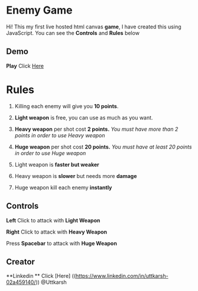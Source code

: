 ﻿# Enemy Game

Hi! This my first live hosted html canvas **game**, I have created this using  JavaScript. 
You can see the **Controls** and **Rules** below


## Demo 


**Play** Click [Here](https://uttkarsh22.github.io/Enemygame.github.io/)



# Rules

 1. Killing each enemy will give you **10 points**.
 2. **Light weapon** is free, you can use as much as you want.
 3. **Heavy weapon** per shot cost **2 points.** *You must have more than 2 points in order to use Heavy weapon*
 4. **Huge weapon** per shot cost **20 points.** *You must have at least 20 points in order to use Huge weapon*

 5. Light weapon is **faster but weaker** 
 6. Heavy weapon is **slower** but needs more **damage**
 7. Huge weapon kill each enemy **instantly**
 

## Controls

**Left** Click to attack with **Light Weapon** 

**Right** Click to attack with **Heavy Weapon**


Press **Spacebar** to attack with **Huge Weapon**


## Creator 
**Linkedin ** Click [Here] ((https://www.linkedin.com/in/uttkarsh-02a459140/)) @Uttkarsh





